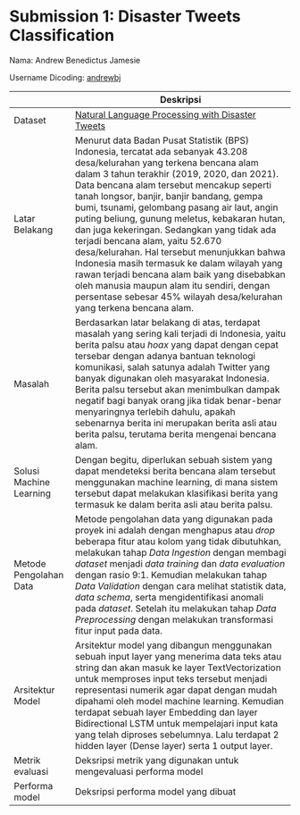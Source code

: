# Submission 1: Disaster Tweets Classification

Nama: Andrew Benedictus Jamesie

Username Dicoding: [andrewbj](https://www.dicoding.com/users/andrewbj)

|     | Deskripsi |
| --- | --------- |
| Dataset | [Natural Language Processing with Disaster Tweets](https://www.kaggle.com/competitions/nlp-getting-started) |
| Latar Belakang | Menurut data Badan Pusat Statistik (BPS) Indonesia, tercatat ada sebanyak 43.208 desa/kelurahan yang terkena bencana alam dalam 3 tahun terakhir (2019, 2020, dan 2021). Data bencana alam tersebut mencakup seperti tanah longsor, banjir, banjir bandang, gempa bumi, tsunami, gelombang pasang air laut, angin puting beliung, gunung meletus, kebakaran hutan, dan juga kekeringan. Sedangkan yang tidak ada terjadi bencana alam, yaitu 52.670 desa/kelurahan. Hal tersebut menunjukkan bahwa Indonesia masih termasuk ke dalam wilayah yang rawan terjadi bencana alam baik yang disebabkan oleh manusia maupun alam itu sendiri, dengan persentase sebesar 45% wilayah desa/kelurahan yang terkena bencana alam. |
| Masalah | Berdasarkan latar belakang di atas, terdapat masalah yang sering kali terjadi di Indonesia, yaitu berita palsu atau *hoax* yang dapat dengan cepat tersebar dengan adanya bantuan teknologi komunikasi, salah satunya adalah Twitter yang banyak digunakan oleh masyarakat Indonesia. Berita palsu tersebut akan menimbulkan dampak negatif bagi banyak orang jika tidak benar-benar menyaringnya terlebih dahulu, apakah sebenarnya berita ini merupakan berita asli atau berita palsu, terutama berita mengenai bencana alam. |
| Solusi Machine Learning | Dengan begitu, diperlukan sebuah sistem yang dapat mendeteksi berita bencana alam tersebut menggunakan machine learning, di mana sistem tersebut dapat melakukan klasifikasi berita yang termasuk ke dalam berita asli atau berita palsu. |
| Metode Pengolahan Data | Metode pengolahan data yang digunakan pada proyek ini adalah dengan menghapus atau *drop* beberapa fitur atau kolom yang tidak dibutuhkan, melakukan tahap *Data Ingestion* dengan membagi *dataset* menjadi *data training* dan *data evaluation* dengan rasio 9:1. Kemudian melakukan tahap *Data Validation* dengan cara melihat statistik data, *data schema*, serta mengidentifikasi anomali pada *dataset*. Setelah itu melakukan tahap *Data Preprocessing* dengan melakukan transformasi fitur input pada data. |
| Arsitektur Model | Arsitektur model yang dibangun menggunakan sebuah input layer yang menerima data teks atau string dan akan masuk ke layer TextVectorization untuk memproses input teks tersebut menjadi representasi numerik agar dapat dengan mudah dipahami oleh model machine learning. Kemudian terdapat sebuah layer Embedding dan layer Bidirectional LSTM untuk mempelajari input kata yang telah diproses sebelumnya. Lalu terdapat 2 hidden layer (Dense layer) serta 1 output layer. |
| Metrik evaluasi | Deksripsi metrik yang digunakan untuk mengevaluasi performa model |
| Performa model | Deksripsi performa model yang dibuat |
